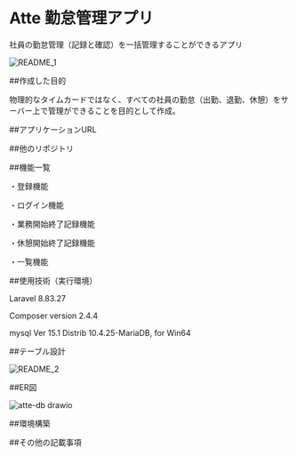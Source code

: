 # Atte 勤怠管理アプリ

社員の勤怠管理（記録と確認）を一括管理することができるアプリ

![README_1](https://user-images.githubusercontent.com/114894324/222876479-06aa5ecf-869f-45ff-8038-0527212df19c.png)

##作成した目的

物理的なタイムカードではなく、すべての社員の勤怠（出勤、退勤、休憩）をサーバー上で管理ができることを目的として作成。

##アプリケーションURL

##他のリポジトリ

##機能一覧

・登録機能

・ログイン機能

・業務開始終了記録機能

・休憩開始終了記録機能

・一覧機能

##使用技術（実行環境）

Laravel 8.83.27

Composer version 2.4.4

mysql  Ver 15.1 Distrib 10.4.25-MariaDB, for Win64

##テーブル設計

![README_2](https://user-images.githubusercontent.com/114894324/222876558-0edbfe4c-3ce1-441d-bf13-eee671a03f68.png)

##ER図

![atte-db drawio](https://user-images.githubusercontent.com/114894324/222876569-6e0a1a60-941f-4050-ab0e-5f4d55e99e26.png)

##環境構築

##その他の記載事項

